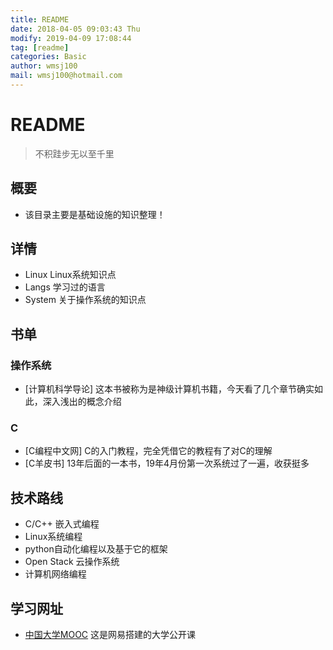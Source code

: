 ```yaml
---
title: README
date: 2018-04-05 09:03:43 Thu
modify: 2019-04-09 17:08:44	
tag: [readme]
categories: Basic
author: wmsj100
mail: wmsj100@hotmail.com
---
```


# README
> 不积跬步无以至千里

## 概要
- 该目录主要是基础设施的知识整理！

## 详情
- Linux Linux系统知识点
- Langs 学习过的语言
- System 关于操作系统的知识点

## 书单
### 操作系统
- [计算机科学导论]  这本书被称为是神级计算机书籍，今天看了几个章节确实如此，深入浅出的概念介绍

### C
- [C编程中文网]  C的入门教程，完全凭借它的教程有了对C的理解
- [C羊皮书]  13年后面的一本书，19年4月份第一次系统过了一遍，收获挺多

## 技术路线
- C/C++ 嵌入式编程
- Linux系统编程
- python自动化编程以及基于它的框架
- Open Stack 云操作系统
- 计算机网络编程

## 学习网址
- [中国大学MOOC](https://www.icourse163.org) 这是网易搭建的大学公开课
